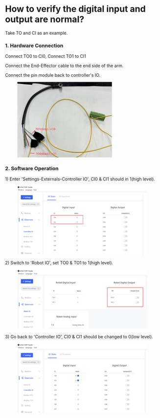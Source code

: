 # How to verify the digital input and output are normal?

Take TO and CI as an example.

### 1. Hardware Connection

Connect TO0 to CI0, Connect TO1 to CI1

Connect the End-Effector cable to the end side of the arm.

Connect the pin module back to controller's IO.

<div align="left">

<figure><img src="../.gitbook/assets/TOtoCI.png" alt="" width="309"><figcaption></figcaption></figure>

</div>

### 2. Software Operation

1\) Enter 'Settings-Externals-Controller IO', CI0 & CI1 should in 1(high level).

<figure><img src="../.gitbook/assets/image (1) (1).png" alt=""><figcaption></figcaption></figure>

2\) Switch to 'Robot IO', set TO0 & TO1 to 1(high level).

<figure><img src="../.gitbook/assets/image (2).png" alt=""><figcaption></figcaption></figure>

3\) Go back to 'Controller IO',  CI0 & CI1 should be changed to 0(low level).

<figure><img src="../.gitbook/assets/image (3).png" alt=""><figcaption></figcaption></figure>
